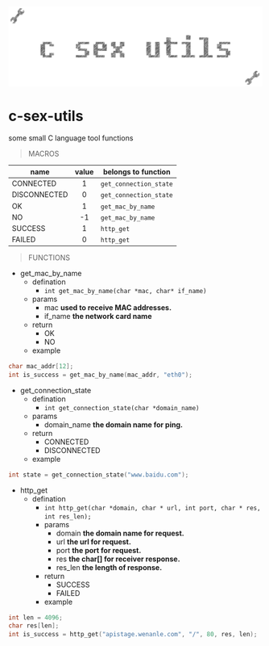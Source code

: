 ﻿![c-sex-utils](static/logo.gif)

# c-sex-utils

some small C language tool functions

> MACROS

|  name   |   value    | belongs to function |
|----------|:---------:|-------------|
| CONNECTED |  1 | `get_connection_state` |
| DISCONNECTED | 0 | `get_connection_state` |
| OK | 1 | `get_mac_by_name` |
| NO | -1 | `get_mac_by_name` |
| SUCCESS | 1 | `http_get` |
| FAILED | 0 | `http_get` |


> FUNCTIONS

- get_mac_by_name
  - defination
    - `int get_mac_by_name(char *mac, char* if_name)`
  - params
    - mac **used to receive MAC addresses.**
    - if_name **the network card name**
  - return
    - OK
    - NO
  - example

```c
char mac_addr[12];
int is_success = get_mac_by_name(mac_addr, "eth0");
```

- get_connection_state
  - defination
    - `int get_connection_state(char *domain_name)`
  - params
    - domain_name **the domain name for ping.**
  - return
    - CONNECTED
    - DISCONNECTED
  - example

```c
int state = get_connection_state("www.baidu.com");
```

- http_get
  - defination
    - `int http_get(char *domain, char * url, int port, char * res, int res_len);`
    - params
      - domain **the domain name for request.**
      - url **the url for request.**
      - port **the port for request.**
      - res **the char[] for receiver response.**
      - res_len **the length of response.**
    - return
      - SUCCESS
      - FAILED
    - example

```c
int len = 4096;
char res[len];
int is_success = http_get("apistage.wenanle.com", "/", 80, res, len);
```
